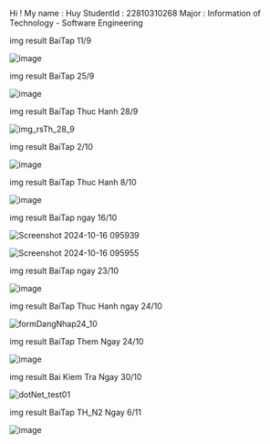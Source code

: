 ﻿Hi ! My name : Huy 
StudentId : 22810310268
Major : Information of Technology - Software Engineering


img result BaiTap 11/9

![image](https://github.com/user-attachments/assets/cbe6d8a1-b6fe-49e4-841f-81aba10b98ad)

img result BaiTap 25/9

![image](https://github.com/user-attachments/assets/c3301d78-865b-4ca0-8107-fb8f6f61d1d0)

img result BaiTap Thuc Hanh 28/9

![img_rsTh_28_9](https://github.com/user-attachments/assets/bf71039a-24b5-4c1b-830a-e914174ef124)

img result BaiTap 2/10 

![image](https://github.com/user-attachments/assets/cfe30ee2-ce6f-4c61-b095-7c483fc5074c)

img result BaiTap Thuc Hanh 8/10

![image](https://github.com/user-attachments/assets/6d1c8d7e-250b-42c5-b152-588b1bd5146e)

img result BaiTap ngay 16/10

![Screenshot 2024-10-16 095939](https://github.com/user-attachments/assets/eb7ff1b4-e64d-45bd-bcaf-e4c0c125dda3)

![Screenshot 2024-10-16 095955](https://github.com/user-attachments/assets/fd034a5e-58a8-42f6-8222-906a8e410faf)

img result BaiTap ngay 23/10

![image](https://github.com/user-attachments/assets/70af70fa-9ff8-4f48-9449-a451452ac7ab)

img result BaiTap Thuc Hanh ngay 24/10

![formDangNhap24_10](https://github.com/user-attachments/assets/0ee858b5-7e08-49c1-bd24-e65b93d163aa)

img result BaiTap Them Ngay 24/10

![image](https://github.com/user-attachments/assets/c79b898a-e947-4333-a025-cf307668aca8)


img result Bai Kiem Tra Ngay 30/10

![dotNet_test01](https://github.com/user-attachments/assets/c89ece8a-1219-4ac3-a010-28f1457a3c2c)

img result BaiTap TH_N2 Ngay 6/11 

![image](https://github.com/user-attachments/assets/5eb4958c-fd19-42b7-989a-0aa72ec1d115)

